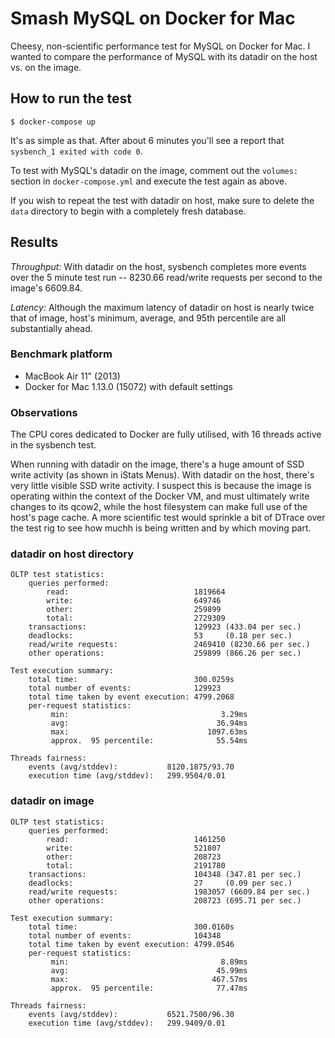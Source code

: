 # Smash MySQL on Docker for Mac

Cheesy, non-scientific performance test for MySQL on Docker for Mac. I wanted to compare the performance of MySQL with its datadir on the host vs. on the image.

## How to run the test

```
$ docker-compose up
```

It's as simple as that. After about 6 minutes you'll see a report that `sysbench_1 exited with code 0`.

To test with MySQL's datadir on the image, comment out the `volumes:` section in `docker-compose.yml` and execute the test again as above.

If you wish to repeat the test with datadir on host, make sure to delete the `data` directory to begin with a completely fresh database.

## Results

*Throughput:* With datadir on the host, sysbench completes more events over the 5 minute test run -- 8230.66 read/write requests per second to the image's 6609.84.

*Latency:* Although the maximum latency of datadir on host is nearly twice that of image, host's minimum, average, and 95th percentile are all substantially ahead.

### Benchmark platform

- MacBook Air 11" (2013)
- Docker for Mac 1.13.0 (15072) with default settings

### Observations

The CPU cores dedicated to Docker are fully utilised, with 16 threads active in the sysbench test.

When running with datadir on the image, there's a huge amount of SSD write activity (as shown in iStats Menus). With datadir on the host, there's very little visible SSD write activity. I suspect this is because the image is operating within the context of the Docker VM, and must ultimately write changes to its qcow2, while the host filesystem can make full use of the host's page cache. A more scientific test would sprinkle a bit of DTrace over the test rig to see how muchh is being written and by which moving part.

### datadir on host directory

```
OLTP test statistics:
    queries performed:
        read:                            1819664
        write:                           649746
        other:                           259899
        total:                           2729309
    transactions:                        129923 (433.04 per sec.)
    deadlocks:                           53     (0.18 per sec.)
    read/write requests:                 2469410 (8230.66 per sec.)
    other operations:                    259899 (866.26 per sec.)

Test execution summary:
    total time:                          300.0259s
    total number of events:              129923
    total time taken by event execution: 4799.2068
    per-request statistics:
         min:                                  3.29ms
         avg:                                 36.94ms
         max:                               1097.63ms
         approx.  95 percentile:              55.54ms

Threads fairness:
    events (avg/stddev):           8120.1875/93.70
    execution time (avg/stddev):   299.9504/0.01
```

### datadir on image

```
OLTP test statistics:
    queries performed:
        read:                            1461250
        write:                           521807
        other:                           208723
        total:                           2191780
    transactions:                        104348 (347.81 per sec.)
    deadlocks:                           27     (0.09 per sec.)
    read/write requests:                 1983057 (6609.84 per sec.)
    other operations:                    208723 (695.71 per sec.)

Test execution summary:
    total time:                          300.0160s
    total number of events:              104348
    total time taken by event execution: 4799.0546
    per-request statistics:
         min:                                  8.89ms
         avg:                                 45.99ms
         max:                                467.57ms
         approx.  95 percentile:              77.47ms

Threads fairness:
    events (avg/stddev):           6521.7500/96.30
    execution time (avg/stddev):   299.9409/0.01
```
